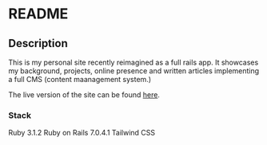 # README

## Description

This is my personal site recently reimagined as a full rails app. It showcases my background, projects, online presence and written articles implementing a full CMS (content maanagement system.)

The live version of the site can be found [here](https://cryptic-hamlet-40620.herokuapp.com/).

### Stack

Ruby 3.1.2
Ruby on Rails 7.0.4.1
Tailwind CSS
